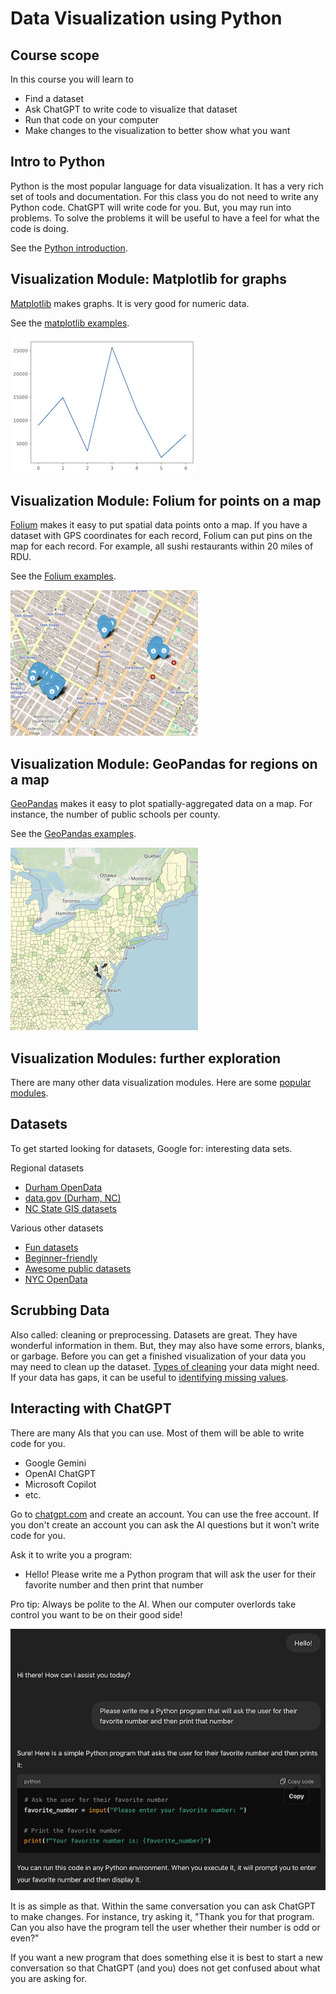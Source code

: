 # Data Visualization using Python

## Course scope

In this course you will learn to
* Find a dataset
* Ask ChatGPT to write code to visualize that dataset
* Run that code on your computer
* Make changes to the visualization to better show what you want

## Intro to Python

Python is the most popular language for data visualization. It has a very rich set of tools and documentation. For this class you do not need to write any Python code. ChatGPT will write code for you. But, you may run into problems. To solve the problems it will be useful to have a feel for what the code is doing.

See the [Python introduction](./pythonIntro).

## Visualization Module: Matplotlib for graphs

[Matplotlib](https://matplotlib.org/) makes graphs. It is very good for numeric data.

See the [matplotlib examples](./matplotlib).

![Matplotlib example graph](./images/matplotlib.png)

## Visualization Module: Folium for points on a map

[Folium](https://python-visualization.github.io/folium/latest/#) makes it easy to put spatial data points onto a map. If you have a dataset with GPS coordinates for each record, Folium can put pins on the map for each record. For example, all sushi restaurants within 20 miles of RDU.

See the [Folium examples](./squirrels).

![Folium example map](./images/folium.png)

## Visualization Module: GeoPandas for regions on a map

[GeoPandas](https://geopandas.org/en/stable/) makes it easy to plot spatially-aggregated data on a map. For instance, the number of public schools per county.

See the [GeoPandas examples](./publicLibraries).

![GeoPandas example map](./images/geopandas.png)

## Visualization Modules: further exploration

There are many other data visualization modules. Here are some [popular modules](https://mode.com/blog/python-data-visualization-libraries).

## Datasets

To get started looking for datasets, Google for: interesting data sets.

Regional datasets
* [Durham OpenData](https://live-durhamnc.opendata.arcgis.com/)
* [data.gov (Durham, NC)](https://catalog.data.gov/dataset/?tags=durham&page=1)
* [NC State GIS datasets](https://www.lib.ncsu.edu/gis/datalist)

Various other datasets
* [Fun datasets](https://www.springboard.com/blog/data-science/15-fun-datasets-to-analyze/)
* [Beginner-friendly](https://www.kaggle.com/code/rtatman/fun-beginner-friendly-datasets)
* [Awesome public datasets](https://github.com/awesomedata/awesome-public-datasets)
* [NYC OpenData](https://opendata.cityofnewyork.us/)

## Scrubbing Data

Also called: cleaning or preprocessing. Datasets are great. They have wonderful information in them. But, they may also have some errors, blanks, or garbage. Before you can get a finished visualization of your data you may need to clean up the dataset. [Types of cleaning](https://www.tableau.com/learn/articles/what-is-data-cleaning) your data might need. If your data has gaps, it can be useful to [identifying missing values](https://github.com/ResidentMario/missingno).

## Interacting with ChatGPT

There are many AIs that you can use. Most of them will be able to write code for you.
* Google Gemini
* OpenAI ChatGPT
* Microsoft Copilot
* etc.

Go to [chatgpt.com](https://chatgpt.com) and create an account. You can use the free account. If you don't create an account you can ask the AI questions but it won't write code for you.

Ask it to write you a program:
* Hello! Please write me a Python program that will ask the user for their favorite number and then print that number

Pro tip: Always be polite to the AI. When our computer overlords take control you want to be on their good side!

![Python program to ask for a favorite number](./images/favoriteNumber.png)

It is as simple as that. Within the same conversation you can ask ChatGPT to make changes. For instance, try asking it, "Thank you for that program. Can you also have the program tell the user whether their number is odd or even?"

If you want a new program that does something else it is best to start a new conversation so that ChatGPT (and you) does not get confused about what you are asking for.
